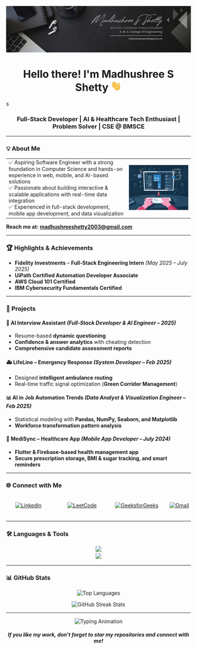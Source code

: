 <img src="https://github.com/Madhushree-S-Shetty-3/Madhushree-S-Shetty-3/blob/main/1727094663824.jpeg" alt="cover image">

<h1 align="center">Hello there! I'm Madhushree S Shetty
  <img src="https://raw.githubusercontent.com/ABSphreak/ABSphreak/master/gifs/Hi.gif" width="30">
</h1>s
<h3 align="center">Full-Stack Developer | AI & Healthcare Tech Enthusiast | Problem Solver | CSE @ BMSCE</h3>

---

### 💡 About Me  

<table style="border: none; outline: none;">
  <tr>
    <td width="65%" style="outline: none;">
      ✅ Aspiring Software Engineer with a strong foundation in Computer Science and hands-on experience in web, mobile, and AI-based solutions <br/>
      ✅ Passionate about building interactive & scalable applications with real-time data integration <br/> 
      ✅ Experienced in full-stack development, mobile app development, and data visualization  <br/>
    </td>
    <td width="35%" align="center" style="outline: none;">
      <img src="https://github.com/Madhushree-S-Shetty-3/Madhushree-S-Shetty-3/blob/main/799e0d7779f6ea6c3a89885ff60c55af.gif" width="250">
    </td>
  </tr>
</table>



 **Reach me at:** **madhushreeshetty2003@gmail.com**  

---

### 🏆 Highlights & Achievements  
- **Fidelity Investments** – **Full-Stack Engineering Intern** *(May 2025 – July 2025)*  
- **UiPath Certified Automation Developer Associate**  
- **AWS Cloud 101 Certified**  
- **IBM Cybersecurity Fundamentals Certified**  

---

### 🚀 Projects  

#### **💼 AI Interview Assistant** *(Full-Stack Developer & AI Engineer – 2025)*  
- Resume-based **dynamic questioning**  
- **Confidence & answer analytics** with cheating detection  
- **Comprehensive candidate assessment reports**

#### **🚑 LifeLine – Emergency Response** *(System Developer – Feb 2025)*  
- Designed **intelligent ambulance routing**  
- Real-time traffic signal optimization (**Green Corridor Management**)  

#### **📊 AI in Job Automation Trends** *(Data Analyst & Visualization Engineer – Feb 2025)*  
- Statistical modeling with **Pandas, NumPy, Seaborn, and Matplotlib**  
- **Workforce transformation pattern analysis**  

#### **📱 MediSync – Healthcare App** *(Mobile App Developer – July 2024)*  
- **Flutter & Firebase-based health management app**  
- **Secure prescription storage, BMI & sugar tracking, and smart reminders**  

---

### 🌐 Connect with Me  
<div align="center"  style="display: flex; justify-content: space-around; align-items: center;">
  <a href="https://linkedin.com/in/madhushreesshetty" target="blank">
    <img src="https://skillicons.dev/icons?i=linkedin" alt="LinkedIn" style="margin:20px;" /> 
  </a>&nbsp &nbsp
  <a href="https://leetcode.com/u/madhushree_shetty/" target="blank">
    <img src="https://raw.githubusercontent.com/rahuldkjain/github-profile-readme-generator/master/src/images/icons/Social/leet-code.svg" alt="LeetCode" height="50" width="50" style="margin:20px;" /> 
  </a>&nbsp &nbsp
  <a href="https://www.geeksforgeeks.org/user/madhushreesax7s/" target="blank">
    <img src="https://raw.githubusercontent.com/rahuldkjain/github-profile-readme-generator/master/src/images/icons/Social/geeks-for-geeks.svg" alt="GeeksforGeeks" height="70" width="70" /> 
  </a>&nbsp &nbsp
  <a href="mailto:madhushreeshetty2003@gmail.com" target="_blank">
    <img src="https://skillicons.dev/icons?i=gmail" alt="Gmail" />
  </a>
</div>

---

### 🛠️ Languages & Tools
<div align="center">
  <img src="https://skillicons.dev/icons?i=angular,flutter,dart,spring,postgresql,mongodb,nodejs" />
  <br/>
  <img src="https://skillicons.dev/icons?i=java,c,cpp,git,firebase,figma"/>
</div>

---

### 📊 GitHub Stats
<p align="center">
<img src="https://github-readme-stats.vercel.app/api/top-langs?username=madhushree-s-shetty-3&show_icons=true&locale=en&layout=compact" alt="Top Languages" />
</p>
<p align="center">
<img src="https://github-readme-streak-stats.herokuapp.com/?user=madhushree-s-shetty-3" alt="GitHub Streak Stats" />
</p>

---

<p align="center">
  <img src="https://readme-typing-svg.herokuapp.com?font=Fira+Code&size=22&pause=1000&color=00C9FF&width=435&lines=Code+and+Curiosity+keep+me+going!;Always+learning+new+things!;Building+cool+stuff+with+AI+%26+Web" alt="Typing Animation" />
</p>

<h5 align="center"> If you like my work, don't forget to star my repositories and connect with me!</h5>
